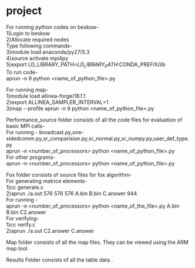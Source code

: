 # project

For running python codes on beskow- <br />
1)Login to beskow <br />
 2)Allocate required nodes <br />
 Type following commands- <br />
 3)module load anaconda/py27/5.3 <br />
 4)source activate mpi4py <br />
 5)export LD_LIBRARY_PATH=$LD_LIBRARY_PATH:$CONDA_PREFIX/lib <br />
 To run code- <br />
 aprun -n 9 python <name_of_python_file>.py <arguments> <br />

For running map- <br />
1)module load allinea-forge/18.1.1 <br />
2)export ALLINEA_SAMPLER_INTERVAL=1 <br />
3)map --profile aprun -n 9 python <name_of_python_file>.py <arguments> <br />

Performance_source folder consists of all the code files for evaluation of basic MPI calls- <br />
For running - broadcast.py,one-sidedcomm.py,sr_comparision.py,sr_normal.py,sr_numpy.py,user_def_type.py <br /> 
aprun -n <number_of_processors> python <name_of_python_file>.py <size argument> <br />
For other programs- <br />
aprun -n <number_of_processors> python <name_of_python_file>.py <br />

Fox folder consists of source files for fox algorithm- <br />
For generating matrice elements- <br />
1)cc generate.c <br />
2)aprun ./a.out 576 576 576 A.bin B.bin C.answer 944 <br />
For running - <br />
aprun -n <number_of_processors> python <name_of_the_file>.py A.bin B.bin C2.answer <br />
For verifying- <br />
1)cc verify.c <br />
2)aprun ./a.out C2.answer C.answer <br />

Map folder consists of all the map files. They can be viewed using the ARM map tool. <br />

Results Folder consists of all the table data .

